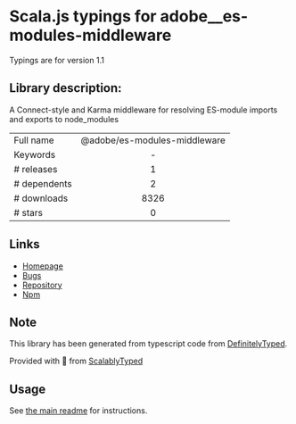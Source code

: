 
# Scala.js typings for adobe__es-modules-middleware

Typings are for version 1.1

## Library description:
A Connect-style and Karma middleware for resolving ES-module imports and exports to node_modules

|                    |                 |
| ------------------ | :-------------: |
| Full name          | @adobe/es-modules-middleware |
| Keywords           | - |
| # releases         | 1 |
| # dependents       | 2 |
| # downloads        | 8326 |
| # stars            | 0 |

## Links
- [Homepage](https://github.com/adobe/es-modules-middleware#readme)
- [Bugs](https://github.com/adobe/es-modules-middleware/issues)
- [Repository](https://github.com/adobe/es-modules-middleware)
- [Npm](https://www.npmjs.com/package/%40adobe%2Fes-modules-middleware)
    


## Note
This library has been generated from typescript code from [DefinitelyTyped](https://definitelytyped.org).

Provided with :purple_heart: from [ScalablyTyped](https://github.com/oyvindberg/ScalablyTyped)

## Usage
See [the main readme](../../readme.md) for instructions.


